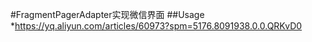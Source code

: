 #FragmentPagerAdapter实现微信界面
##Usage
*https://yq.aliyun.com/articles/60973?spm=5176.8091938.0.0.QRKvD0
